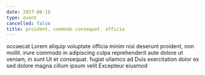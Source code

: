```yaml
---
date: 2017-08-10
type: event
cancelled: false
title: proident, commodo consequat. officia
---
```

occaecat Lorem aliquip voluptate officia minim nisi deserunt proident, non mollit. irure commodo in adipiscing culpa reprehenderit aute dolore ut veniam, in sunt Ut et consequat. fugiat ullamco ad Duis exercitation dolor ex sed dolore magna cillum ipsum velit Excepteur eiusmod